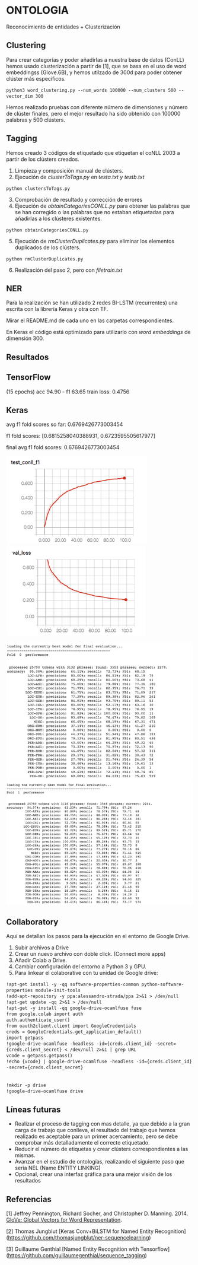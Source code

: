 # ONTOLOGIA
Reconocimiento de entidades + Clusterización

Clustering
------------------

Para crear categorías y poder añadirlas a nuestra base de datos (ConLL) hemos usado clusterización a partir de [1], que se basa en el uso de word embeddingss (Glove.6B), y hemos utilzado de 300d para poder obtener clúster más específicos.

```
python3 word_clustering.py --num_words 100000 --num_clusters 500 --vector_dim 300
```
Hemos realizado pruebas con diferente número de dimensiones y número de clúster finales, pero el mejor resultado ha sido obtenido con 100000 palabras y 500 clústers.


Tagging
--------------------

Hemos creado 3 códigos de etiquetado que etiquetan el coNLL 2003 a partir de los clústers creados. 

1. Limpieza y composición manual de clústers. 
2. Ejecución de _clusterToTags.py_ en _testa.txt y testb.txt_
```
python clustersToTags.py
```
3. Comprobación de resultado y corrección de errores
4. Ejecución de _obtainCategoriesCONLL.py_ para obtener las palabras que se han corregido o las palabras que no estaban etiquetadas para añadirlas a los clústeres existentes. 
```
python obtainCategoriesCONLL.py
```
5. Ejecución de _rmClusterDuplicates.py_ para eliminar los elementos duplicados de los clústers.
```
python rmClusterDuplicates.py
```
6. Realización del paso 2, pero con _filetrain.txt_

NER
--------------------

Para la realización se han utilizado 2 redes BI-LSTM (recurrentes) una escrita con la librería Keras y otra con TF. 

Mirar el README.md de cada uno en las carpetas correspondientes. 

En Keras el código está optimizado para utilizarlo con _word embeddings_ de dimensión 300.

Resultados
--------------------

## TensorFlow

(15 epochs)
acc 94.90 - f1 63.65
train loss: 0.4756

## Keras

avg f1 fold scores so far:  0.6769426773003454

f1 fold scores:  [0.6815258040388931, 0.6723595505617977]

final avg f1 fold scores:  0.6769426773003454


![Accuracy](https://github.com/catedraEveris/ONTOLOG-A/blob/master/tensorboard/acc.png)![Loss](https://github.com/catedraEveris/ONTOLOG-A/blob/master/tensorboard/loss.png)

![fold0](https://github.com/catedraEveris/ONTOLOG-A/blob/master/Results/Fold0.png)![fold1](https://github.com/catedraEveris/ONTOLOG-A/blob/master/Results/Fold1.png)

Collaboratory
--------------------
Aquí se detallan los pasos para la ejecución en el entorno de Google Drive. 

1. Subir archivos a Drive
2. Crear un nuevo archivo con doble click. (Connect more apps)
3. Añadir Colab a Drive. 
4. Cambiar configuración del entorno a Python 3 y GPU.
5. Para linkear el colaborative con tu unidad de Google drive:
```
!apt-get install -y -qq software-properties-common python-software-properties module-init-tools
!add-apt-repository -y ppa:alessandro-strada/ppa 2>&1 > /dev/null
!apt-get update -qq 2>&1 > /dev/null
!apt-get -y install -qq google-drive-ocamlfuse fuse
from google.colab import auth
auth.authenticate_user()
from oauth2client.client import GoogleCredentials
creds = GoogleCredentials.get_application_default()
import getpass
!google-drive-ocamlfuse -headless -id={creds.client_id} -secret={creds.client_secret} < /dev/null 2>&1 | grep URL
vcode = getpass.getpass()
!echo {vcode} | google-drive-ocamlfuse -headless -id={creds.client_id} -secret={creds.client_secret}


!mkdir -p drive
!google-drive-ocamlfuse drive
```


Líneas futuras
--------------------

- Realizar el proceso de tagging con mas detalle, ya que debido a la gran carga de trabajo que conlleva, el resultado del trabajo que hemos realizado es aceptable para un primer acercamiento, pero se debe comprobar más detalladamente el correcto etiquetado. 
- Reducir el número de etiquetas y crear clústers correspondientes a las mismas. 
- Avanzar en el estudio de ontologías, realizando el siguiente paso que sería NEL (Name ENTITY LINKING)
- Opcional, crear una interfaz gráfica para una mejor visión de los resultados

## Referencias

[1] Jeffrey Pennington, Richard Socher, and Christopher D. Manning. 2014. [GloVe: Global Vectors for Word Representation](https://nlp.stanford.edu/pubs/glove.pdf).

[2] Thomas Jungblut [Keras Conv+BiLSTM for Named Entity Recognition] (https://github.com/thomasjungblut/ner-sequencelearning)

[3] Guillaume Genthial [Named Entity Recognition with Tensorflow] (https://github.com/guillaumegenthial/sequence_tagging)

